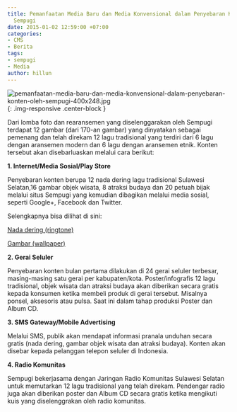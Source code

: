 ```yaml
---
title: Pemanfaatan Media Baru dan Media Konvensional dalam Penyebaran Konten oleh
  Sempugi
date: 2015-01-02 12:59:00 +07:00
categories:
- CMS
- Berita
tags:
- sempugi
- Media
author: hillun
---
```


![pemanfaatan-media-baru-dan-media-konvensional-dalam-penyebaran-konten-oleh-sempugi-400x248.jpg](/uploads/pemanfaatan-media-baru-dan-media-konvensional-dalam-penyebaran-konten-oleh-sempugi-400x248.jpg){: .img-responsive .center-block }

Dari lomba foto dan rearansemen yang diselenggarakan oleh Sempugi terdapat 12 gambar (dari 170-an gambar) yang dinyatakan sebagai pemenang dan telah direkam 12 lagu tradisional yang terdiri dari 6 lagu dengan aransemen modern dan 6 lagu dengan aransemen etnik. Konten tersebut akan disebarluaskan melalui cara berikut:

**1. Internet/Media Sosial/Play Store**

Penyebaran konten berupa 12 nada dering lagu tradisional Sulawesi Selatan,16 gambar objek wisata, 8 atraksi budaya dan 20 petuah bijak melalui situs Sempugi yang kemudian dibagikan melalui media sosial, seperti Google+, Facebook dan Twitter.

Selengkapnya bisa dilihat di sini:

[Nada dering (ringtone)](http://sempugi.org/category/lagu-nada-dering/)

[Gambar (wallpaper)](http://sempugi.org/category/wall-paper-photo/)

**2. Gerai Seluler**

Penyebaran konten bulan pertama dilakukan di 24 gerai seluler terbesar, masing-masing satu gerai per kabupaten/kota. Poster/infografis 12 lagu tradisional, objek wisata dan atraksi budaya  akan diberikan secara gratis kepada konsumen ketika membeli produk di gerai tersebut. Misalnya ponsel, aksesoris atau pulsa. Saat ini dalam tahap produksi Poster dan Album CD.

**3. SMS Gateway/Mobile Advertising**

Melalui SMS, publik akan mendapat informasi  pranala unduhan secara gratis (nada dering, gambar objek wisata dan atraksi budaya). Konten akan disebar kepada pelanggan telepon seluler di Indonesia.

**4. Radio Komunitas**

Sempugi bekerjasama dengan Jaringan Radio Komunitas Sulawesi Selatan untuk memutarkan 12 lagu tradisional yang telah direkam. Pendengar radio juga akan diberikan poster dan Album CD secara gratis ketika mengikuti kuis yang diselenggrakan oleh radio komunitas.